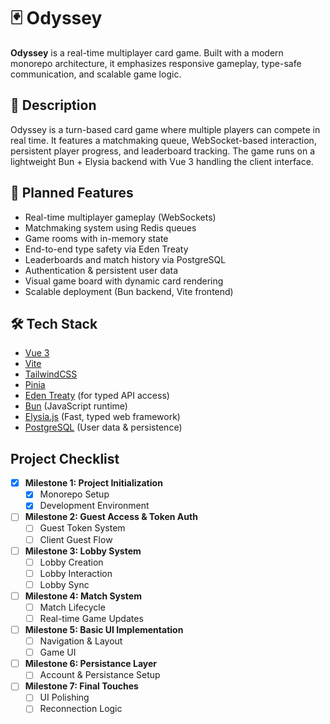 
# 🃏 Odyssey

**Odyssey** is a real-time multiplayer card game. Built with a modern monorepo architecture, it emphasizes responsive gameplay, type-safe communication, and scalable game logic.

## 🎯 Description

Odyssey is a turn-based card game where multiple players can compete in real time. It features a matchmaking queue, WebSocket-based interaction, persistent player progress, and leaderboard tracking. The game runs on a lightweight Bun + Elysia backend with Vue 3 handling the client interface.

## 🚀 Planned Features

- Real-time multiplayer gameplay (WebSockets)
- Matchmaking system using Redis queues
- Game rooms with in-memory state
- End-to-end type safety via Eden Treaty
- Leaderboards and match history via PostgreSQL
- Authentication & persistent user data
- Visual game board with dynamic card rendering
- Scalable deployment (Bun backend, Vite frontend)

## 🛠️ Tech Stack
- [Vue 3](https://vuejs.org/)
- [Vite](https://vitejs.dev/)
- [TailwindCSS](https://tailwindcss.com/)
- [Pinia](https://pinia.vuejs.org/)
- [Eden Treaty](https://elysiajs.com/plugins/eden) (for typed API access)
- [Bun](https://bun.sh/) (JavaScript runtime)
- [Elysia.js](https://elysiajs.com/) (Fast, typed web framework)
- [PostgreSQL](https://www.postgresql.org/) (User data & persistence)

## Project Checklist

- [x] **Milestone 1: Project Initialization**
  - [x] Monorepo Setup
  - [x] Development Environment

- [ ] **Milestone 2: Guest Access & Token Auth**
  - [ ] Guest Token System
  - [ ] Client Guest Flow

- [ ] **Milestone 3: Lobby System**
  - [ ] Lobby Creation
  - [ ] Lobby Interaction
  - [ ] Lobby Sync

- [ ] **Milestone 4: Match System**
  - [ ] Match Lifecycle
  - [ ] Real-time Game Updates

- [ ] **Milestone 5: Basic UI Implementation**
  - [ ] Navigation & Layout
  - [ ] Game UI

- [ ] **Milestone 6: Persistance Layer**
  - [ ] Account & Persistance Setup

- [ ] **Milestone 7: Final Touches**
  - [ ] UI Polishing
  - [ ] Reconnection Logic

